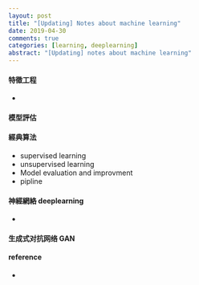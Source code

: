 ```yaml
---
layout: post
title: "[Updating] Notes about machine learning"
date: 2019-04-30
comments: true
categories: [learning, deeplearning]
abstract: "[Updating] notes about machine learning"
---
```


#### 特徵工程 
  * 

#### 模型評估  

#### 經典算法  
  * supervised learning 
  * unsupervised learning 
  * Model evaluation and improvment 
  * pipline 

#### 神經網絡 deeplearning 
  * 

#### 生成式对抗网络 GAN 



#### reference 
  * 